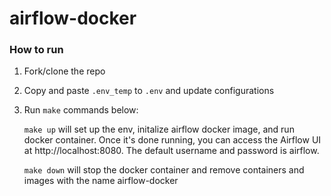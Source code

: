 # airflow-docker

### How to run

1. Fork/clone the repo
2. Copy and paste `.env_temp` to `.env` and update configurations
3. Run `make` commands below:

    `make up` will set up the env, initalize airflow docker image, and run docker container. Once it's done running, you can access the Airflow UI at http://localhost:8080. The default username and password is airflow.

    `make down` will stop the docker container and remove containers and images with the name airflow-docker

